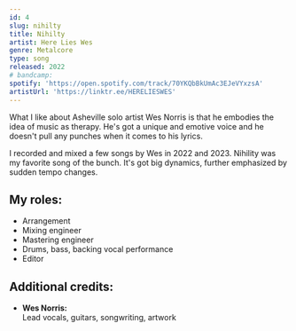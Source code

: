 ```yaml
---
id: 4
slug: nihilty
title: Nihilty
artist: Here Lies Wes
genre: Metalcore
type: song
released: 2022
# bandcamp:
spotify: 'https://open.spotify.com/track/70YKQbBkUmAc3EJeVYxzsA'
artistUrl: 'https://linktr.ee/HERELIESWES'
---
```


<script>
  import MulticolBlock from '$lib/MulticolBlock.svelte';
  import TextBlock from '$lib/TextBlock.svelte';
  import ReleaseImg from '$lib/ReleaseImg.svelte';
</script>

<TextBlock>

<ReleaseImg slug="nihilty" />

<div>

What I like about Asheville solo artist Wes Norris is that he embodies the idea of music as therapy. He's got a unique and emotive voice and he doesn't pull any punches when it comes to his lyrics.

I recorded and mixed a few songs by Wes in 2022 and 2023. Nihility was my favorite song of the bunch. It's got big dynamics, further emphasized by sudden tempo changes.

</div>

</TextBlock>

<MulticolBlock>
<TextBlock>

## My roles:

- Arrangement
- Mixing engineer
- Mastering engineer
- Drums, bass, backing vocal performance
- Editor

</TextBlock>

<TextBlock>

## Additional credits:

- **Wes Norris:** <br /> Lead vocals, guitars, songwriting, artwork

</TextBlock>

</MulticolBlock>
